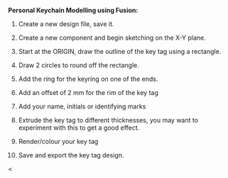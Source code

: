 **Personal Keychain Modelling using Fusion:**

1. Create a new design file, save it.
2. Create a new component and begin sketching on the X-Y plane.
3. Start at the ORIGIN, draw the outline of the key tag using a rectangle.
4. Draw 2 circles to round off the rectangle.
   
    
5. Add the ring for the keyring on one of the ends.
6. Add an offset of 2 mm for the rim of the key tag
   
    
7. Add your name, initials or identifying marks
8. Extrude the key tag to different thicknesses, you may want to experiment with this to get a good effect.
9. Render/colour your key tag
   
    
10. Save and export the key tag design.

   

<


